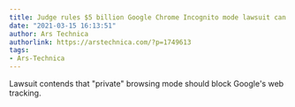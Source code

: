 ```yaml
---
title: Judge rules $5 billion Google Chrome Incognito mode lawsuit can go forward
date: "2021-03-15 16:13:51"
author: Ars Technica
authorlink: https://arstechnica.com/?p=1749613
tags:
- Ars-Technica
---
```

Lawsuit contends that "private" browsing mode should block Google's web tracking.  
